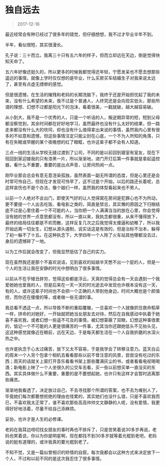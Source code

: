 # 独自远去

> 2017-12-16

最近经常会有种已经过了很多年的错觉，但仔细想想，我不过才毕业半年不到。


半年，看似很短，其实很漫长。


孔子说：三十而立。我离三十只有五六年的样子，但而立却远在天边，倒是觉得快知天命了。


五六年好像还挺久的，所以更多的时候我都觉得还年轻，宁愿发呆也不愿去想那些遥远的事情，就像上学时仅仅想的是毕业，什么买房买车结婚生子对我来说太远了，甚至有点虚无缥缈的感觉。


但是很遗憾，在生活的摧残和老妈的长期洗脑下，我终于还是开始担忧起了我的未来，没有什么希望的未来，我不过是个普通人，人终究还是会向现实低头，那些所谓的理想、幻想不过都是阳光下的泡沫，看着很美，一戳就破，越大越容易破。


从小到大，我不是一个优秀的人，只是一个听话的人，叛逆期异常的短，短到父母都没察觉到，其余时间都在好好地学习，虽然最终也没有什么太好的结果，但一路走来都没有什么大的坎坷，却也没有什么值得拿出来说的事情，虽然我内心里有很多的不如意和遗憾，但这些事情注定只能尘封在心底，一个不为人所知的角落，只有在失眠或早醒的某个夜晚想的红了眼眶，也许这辈子都不会有人知道。


三点一线的生活从学校无缝过渡到了公司，不同的是以前回到寝室有室友，现在下班回到家迎接我的只有漆黑一片，所以渐渐地，进门开灯后第一件事就是拿起遥控器，看什么不重要，重要的是出点声音，让房间热闹一点。


刚毕业那会总会有意无意渲染孤独，虽然表面一副无所谓的态度，但是心里还是会时常可怜自己，但现在才发现可怜早了，这不过是个开始，以后的路还长着呢，总这样哀伤也不是个办法，像个娘们一样，虽然我的体型看起来也不男人。


以前一个人绝对不会出门，即使天气好的让人觉得窝在房间是犯罪心也不为所动，更不要提一个人出去吃饭、看电影之类的，简直是禁忌，其实懒的原因之下归根结底不过是心里住着一个不可能的人，当你把一个人满满当当的放在心里，你会觉得没有她的世界一点意思都没有，所以一直以来，我执念都很重，从来不懂得放下，最终的结局往往都是不欢而散，这样反复几次之后我觉得太傻逼和幼稚了，所以我开始远离一切女生，幻想从源头遏制，说实话这是有效的，但是治标不治本，躲得了初一躲不了十五。在这种执念下，大学四年一个人除了火车站其他哪都没去过，身后的遗憾碎了一地。


以为工作后就会改变了，但我显然低估了自己的实力。


现在虽然我还是那个不喜欢说话，见到喜欢的姑娘半天憋不出一个屁的人，但是一个人的生活让我在安静的时光中想明白了很多事情。


以前从不在乎矮丑胖穷，觉得这些都是浮云，天真的觉得总会有一天会遇到一个我爱她她也爱我的人，但是后来在一天一天的时光逝去中发现也许根本没有这一天，有的人，或许这辈子时间也不会把一个正确的人带到他身边，时间大概也是个颜值控，而你还在傻傻的等，或者做一些无谓的事。


我总看不透这一点，所以导致不断的重蹈覆辙，一旦喜欢一个人就像抓住救命稻草一样，拼命的对她好，一开始就把她当女朋友去对待，然后在自我感动中执着于她喜不喜欢我，或者幻想一些遥不可及的事情，被幻想蒙蔽了双眼，幻想这种事很累的，惦记一个不可能的人更是很痛苦的一件事，尤其当你还跟她低头不见抬头见，这这种感觉就像近在眼前，远在天边，于是每天都生活在一个人自我折磨的水深火热之中。


也许是执念于心太过痛苦，放下又太不容易，于是我学会了转移注意力。蓝天白云的周末一个人背个包拿个相机去看看那些以前不曾注意的风景，尝尝没有吃过的东西；雨天的话就关上窗打开音乐看看书架上那些覆满灰尘的书，或者看看电视喝喝酒；新电影上映了一个人坐很久的公交车去看，买一些以前想买单一直没买的东西。其实具体做什么不重要，重要的是不要想起她，也许只有这样才会暂时逃离那些痛苦。


渐渐地我看透了，决定放过自己，不去寻找那个所谓的答案，也不去为难别人了，毕竟她们每次都要想拒绝的理由也怪累的，其实她们也没什么错，只是不喜欢我而已，不喜欢我太正常了，谁不喜欢那些高高帅帅文文静静的人呢，没有爱情，我更得好好地活着，尽量不给自己添麻烦。


妥协，也许才是人生的必修课。


老妈在我耳边唠叨找女朋友的事时再也不排斥了，只是苦笑着说30多岁再说，老妈也笑着说，你以为你是明星啊，现在都找不到30多岁就等着光棍到老吧，老妈说的挺有道理的，或许我真的要光棍到老了。


不知不觉，又是一篇似曾相识的矫情的自叙，每次我都会以这种方式来决定放下一个人，不过和以前不同的是这次我忍住了很多事情。